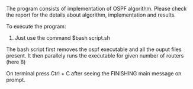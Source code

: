 The program consists of implementation of OSPF algorithm.
Please check the report for the details about algorithm, implementation and results.

To execute the program:
1. Just use the command 
    $bash script.sh

The bash script first removes the ospf executable and all the ouput files present.
It then parallely runs the executable for given number of routers (here 8)

On terminal press Ctrl + C after seeing the FINISHING main message on prompt.